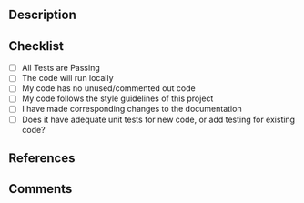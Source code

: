 ## Description

## Checklist

- [ ] All Tests are Passing
- [ ] The code will run locally
- [ ] My code has no unused/commented out code
- [ ] My code follows the style guidelines of this project
- [ ] I have made corresponding changes to the documentation
- [ ] Does it have adequate unit tests for new code, or add testing for existing code?

## References

## Comments
